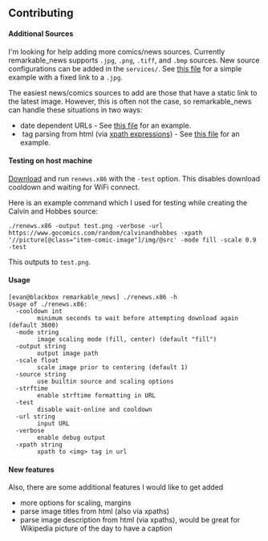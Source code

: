 ## Contributing

#### Additional Sources

I'm looking for help adding more comics/news sources.  Currently remarkable_news supports `.jpg`, `.png`, `.tiff`, and `.bmp` sources.  New source configurations can be added in the `services/`.  See [this file](/services/picsum.service) for a simple example with a fixed link to a `.jpg`.

The easiest news/comics sources to add are those that have a static link to the latest image.  However, this is often not the case, so remarkable_news can handle these situations in two ways:

- date dependent URLs - See [this file](/services/nyt.service) for an example.
- <img> tag parsing from html (via [xpath expressions](https://www.webperformance.com/load-testing-tools/blog/articles/real-browser-manual/building-a-testcase/how-locate-element-the-page/xpath-locator-examples/)) - See [this file](/services/xkcd.service) for an example.

#### Testing on host machine

[Download](https://github.com/evidlo/remarkable_news/releases/latest/download/release.zip) and run `renews.x86` with the `-test` option.  This disables download cooldown and waiting for WiFi connect.

Here is an example command which I used for testing while creating the Calvin and Hobbes source:

    ./renews.x86 -output test.png -verbose -url https://www.gocomics.com/random/calvinandhobbes -xpath '//picture[@class="item-comic-image"]/img/@src' -mode fill -scale 0.9 -test
    
This outputs to `test.png`.

#### Usage

    [evan@blackbox remarkable_news] ./renews.x86 -h
    Usage of ./renews.x86:
      -cooldown int
            minimum seconds to wait before attempting download again (default 3600)
      -mode string
            image scaling mode (fill, center) (default "fill")
      -output string
            output image path
      -scale float
            scale image prior to centering (default 1)
      -source string
            use builtin source and scaling options
      -strftime
            enable strftime formatting in URL
      -test
            disable wait-online and cooldown
      -url string
            input URL
      -verbose
            enable debug output
      -xpath string
            xpath to <img> tag in url

#### New features

Also, there are some additional features I would like to get added

- more options for scaling, margins
- parse image titles from html (also via xpaths)
- parse image description from html (via xpaths), would be great for Wikipedia picture of the day to have a caption
